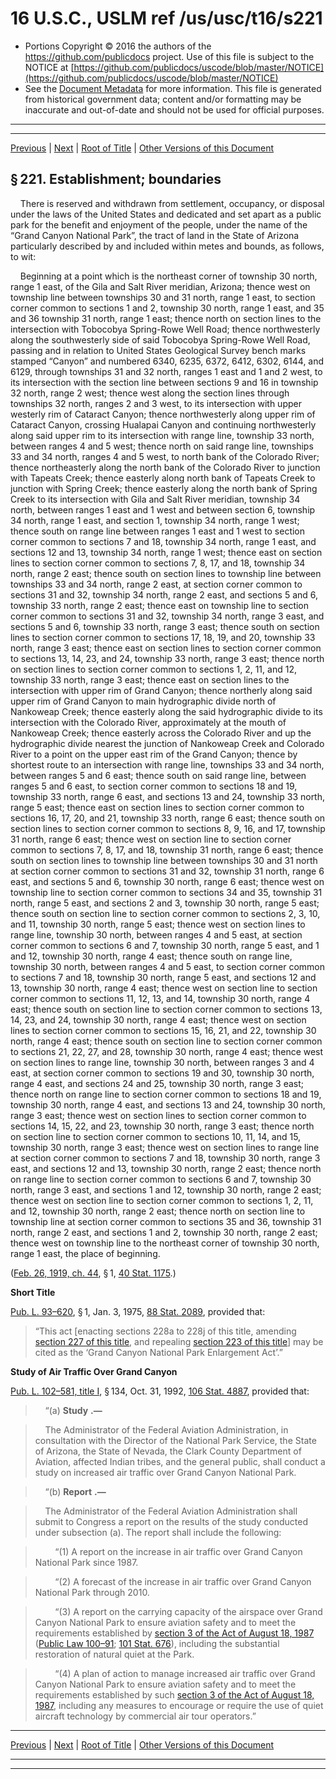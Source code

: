 ---
---

# 16 U.S.C., USLM ref /us/usc/t16/s221

* Portions Copyright © 2016 the authors of the https://github.com/publicdocs project.
  Use of this file is subject to the NOTICE at [https://github.com/publicdocs/uscode/blob/master/NOTICE](https://github.com/publicdocs/uscode/blob/master/NOTICE)
* See the [Document Metadata](././../../../../..//README.md) for more information.
  This file is generated from historical government data; content and/or formatting may be inaccurate and out-of-date and should not be used for official purposes.

----------
----------

[Previous](./../../../../..//us/usc/t16/ch1/schXXIV/m__us_usc_t16_ch1_schXXIV.md) | [Next](./../../../../..//us/usc/t16/ch1/schXXIV/m__us_usc_t16_s221a.md) | [Root of Title](./../../../../../) | [Other Versions of this Document](https://publicdocs.github.io/go/links?ns=uslm&ref=%2Fus%2Fusc%2Ft16%2Fs221)

## § 221. Establishment; boundaries

    There is reserved and withdrawn from settlement, occupancy, or disposal under the laws of the United States and dedicated and set apart as a public park for the benefit and enjoyment of the people, under the name of the “Grand Canyon National Park”, the tract of land in the State of Arizona particularly described by and included within metes and bounds, as follows, to wit:

    Beginning at a point which is the northeast corner of township 30 north, range 1 east, of the Gila and Salt River meridian, Arizona; thence west on township line between townships 30 and 31 north, range 1 east, to section corner common to sections 1 and 2, township 30 north, range 1 east, and 35 and 36 township 31 north, range 1 east; thence north on section lines to the intersection with Tobocobya Spring-Rowe Well Road; thence northwesterly along the southwesterly side of said Tobocobya Spring-Rowe Well Road, passing and in relation to United States Geological Survey bench marks stamped “Canyon” and numbered 6340, 6235, 6372, 6412, 6302, 6144, and 6129, through townships 31 and 32 north, ranges 1 east and 1 and 2 west, to its intersection with the section line between sections 9 and 16 in township 32 north, range 2 west; thence west along the section lines through townships 32 north, ranges 2 and 3 west, to its intersection with upper westerly rim of Cataract Canyon; thence northwesterly along upper rim of Cataract Canyon, crossing Hualapai Canyon and continuing northwesterly along said upper rim to its intersection with range line, township 33 north, between ranges 4 and 5 west; thence north on said range line, townships 33 and 34 north, ranges 4 and 5 west, to north bank of the Colorado River; thence northeasterly along the north bank of the Colorado River to junction with Tapeats Creek; thence easterly along north bank of Tapeats Creek to junction with Spring Creek; thence easterly along the north bank of Spring Creek to its intersection with Gila and Salt River meridian, township 34 north, between ranges 1 east and 1 west and between section 6, township 34 north, range 1 east, and section 1, township 34 north, range 1 west; thence south on range line between ranges 1 east and 1 west to section corner common to sections 7 and 18, township 34 north, range 1 east, and sections 12 and 13, township 34 north, range 1 west; thence east on section lines to section corner common to sections 7, 8, 17, and 18, township 34 north, range 2 east; thence south on section lines to township line between townships 33 and 34 north, range 2 east, at section corner common to sections 31 and 32, township 34 north, range 2 east, and sections 5 and 6, township 33 north, range 2 east; thence east on township line to section corner common to sections 31 and 32, township 34 north, range 3 east, and sections 5 and 6, township 33 north, range 3 east; thence south on section lines to section corner common to sections 17, 18, 19, and 20, township 33 north, range 3 east; thence east on section lines to section corner common to sections 13, 14, 23, and 24, township 33 north, range 3 east; thence north on section lines to section corner common to sections 1, 2, 11, and 12, township 33 north, range 3 east; thence east on section lines to the intersection with upper rim of Grand Canyon; thence northerly along said upper rim of Grand Canyon to main hydrographic divide north of Nankoweap Creek; thence easterly along the said hydrographic divide to its intersection with the Colorado River, approximately at the mouth of Nankoweap Creek; thence easterly across the Colorado River and up the hydrographic divide nearest the junction of Nankoweap Creek and Colorado River to a point on the upper east rim of the Grand Canyon; thence by shortest route to an intersection with range line, townships 33 and 34 north, between ranges 5 and 6 east; thence south on said range line, between ranges 5 and 6 east, to section corner common to sections 18 and 19, township 33 north, range 6 east, and sections 13 and 24, township 33 north, range 5 east; thence east on section lines to section corner common to sections 16, 17, 20, and 21, township 33 north, range 6 east; thence south on section lines to section corner common to sections 8, 9, 16, and 17, township 31 north, range 6 east; thence west on section line to section corner common to sections 7, 8, 17, and 18, township 31 north, range 6 east; thence south on section lines to township line between townships 30 and 31 north at section corner common to sections 31 and 32, township 31 north, range 6 east, and sections 5 and 6, township 30 north, range 6 east; thence west on township line to section corner common to sections 34 and 35, township 31 north, range 5 east, and sections 2 and 3, township 30 north, range 5 east; thence south on section line to section corner common to sections 2, 3, 10, and 11, township 30 north, range 5 east; thence west on section lines to range line, township 30 north, between ranges 4 and 5 east, at section corner common to sections 6 and 7, township 30 north, range 5 east, and 1 and 12, township 30 north, range 4 east; thence south on range line, township 30 north, between ranges 4 and 5 east, to section corner common to sections 7 and 18, township 30 north, range 5 east, and sections 12 and 13, township 30 north, range 4 east; thence west on section line to section corner common to sections 11, 12, 13, and 14, township 30 north, range 4 east; thence south on section line to section corner common to sections 13, 14, 23, and 24, township 30 north, range 4 east; thence west on section lines to section corner common to sections 15, 16, 21, and 22, township 30 north, range 4 east; thence south on section line to section corner common to sections 21, 22, 27, and 28, township 30 north, range 4 east; thence west on section lines to range line, township 30 north, between ranges 3 and 4 east, at section corner common to sections 19 and 30, township 30 north, range 4 east, and sections 24 and 25, township 30 north, range 3 east; thence north on range line to section corner common to sections 18 and 19, township 30 north, range 4 east, and sections 13 and 24, township 30 north, range 3 east; thence west on section lines to section corner common to sections 14, 15, 22, and 23, township 30 north, range 3 east; thence north on section line to section corner common to sections 10, 11, 14, and 15, township 30 north, range 3 east; thence west on section lines to range line at section corner common to sections 7 and 18, township 30 north, range 3 east, and sections 12 and 13, township 30 north, range 2 east; thence north on range line to section corner common to sections 6 and 7, township 30 north, range 3 east, and sections 1 and 12, township 30 north, range 2 east; thence west on section line to section corner common to sections 1, 2, 11, and 12, township 30 north, range 2 east; thence north on section line to township line at section corner common to sections 35 and 36, township 31 north, range 2 east, and sections 1 and 2, township 30 north, range 2 east; thence west on township line to the northeast corner of township 30 north, range 1 east, the place of beginning.

([Feb. 26, 1919, ch. 44][/us/act/1919-02-26/ch44], § 1, [40 Stat. 1175][/us/stat/40/1175].)

 __Short Title__ 

[Pub. L. 93–620][/us/pl/93/620], § 1, Jan. 3, 1975, [88 Stat. 2089][/us/stat/88/2089], provided that: 

> “This act \[enacting sections 228a to 228j of this title, amending [section 227 of this title][/us/usc/t16/s227], and repealing [section 223 of this title][/us/usc/t16/s223]\] may be cited as the ‘Grand Canyon National Park Enlargement Act’.”

 __Study of Air Traffic Over Grand Canyon__ 

[Pub. L. 102–581, title I][/us/pl/102/581/tI], § 134, Oct. 31, 1992, [106 Stat. 4887][/us/stat/106/4887], provided that:

>     “(a)  __Study__  __.—__ 

>     The Administrator of the Federal Aviation Administration, in consultation with the Director of the National Park Service, the State of Arizona, the State of Nevada, the Clark County Department of Aviation, affected Indian tribes, and the general public, shall conduct a study on increased air traffic over Grand Canyon National Park.

>     “(b)  __Report__  __.—__ 

>     The Administrator of the Federal Aviation Administration shall submit to Congress a report on the results of the study conducted under subsection (a). The report shall include the following:

>         “(1) A report on the increase in air traffic over Grand Canyon National Park since 1987.

>         “(2) A forecast of the increase in air traffic over Grand Canyon National Park through 2010.

>         “(3) A report on the carrying capacity of the airspace over Grand Canyon National Park to ensure aviation safety and to meet the requirements established by [section 3 of the Act of August 18, 1987][/us/act/1987-08-18/s3] ([Public Law 100–91][/us/pl/100/91]; [101 Stat. 676][/us/stat/101/676]), including the substantial restoration of natural quiet at the Park.

>         “(4) A plan of action to manage increased air traffic over Grand Canyon National Park to ensure aviation safety and to meet the requirements established by such [section 3 of the Act of August 18, 1987][/us/act/1987-08-18/s3], including any measures to encourage or require the use of quiet aircraft technology by commercial air tour operators.”

----------

[Previous](./../../../../..//us/usc/t16/ch1/schXXIV/m__us_usc_t16_ch1_schXXIV.md) | [Next](./../../../../..//us/usc/t16/ch1/schXXIV/m__us_usc_t16_s221a.md) | [Root of Title](./../../../../../) | [Other Versions of this Document](https://publicdocs.github.io/go/links?ns=uslm&ref=%2Fus%2Fusc%2Ft16%2Fs221)

----------
----------

[/us/act/1919-02-26/ch44]: https://publicdocs.github.io/go/links?ns=uslm&ref=%2Fus%2Fact%2F1919-02-26%2Fch44
[/us/stat/40/1175]: https://publicdocs.github.io/go/links?ns=uslm&ref=%2Fus%2Fstat%2F40%2F1175
[/us/pl/93/620]: https://publicdocs.github.io/go/links?ns=uslm&ref=%2Fus%2Fpl%2F93%2F620
[/us/stat/88/2089]: https://publicdocs.github.io/go/links?ns=uslm&ref=%2Fus%2Fstat%2F88%2F2089
[/us/usc/t16/s227]: https://publicdocs.github.io/go/links?ns=uslm&ref=%2Fus%2Fusc%2Ft16%2Fs227
[/us/usc/t16/s223]: https://publicdocs.github.io/go/links?ns=uslm&ref=%2Fus%2Fusc%2Ft16%2Fs223
[/us/pl/102/581/tI]: https://publicdocs.github.io/go/links?ns=uslm&ref=%2Fus%2Fpl%2F102%2F581%2FtI
[/us/stat/106/4887]: https://publicdocs.github.io/go/links?ns=uslm&ref=%2Fus%2Fstat%2F106%2F4887
[/us/act/1987-08-18/s3]: https://publicdocs.github.io/go/links?ns=uslm&ref=%2Fus%2Fact%2F1987-08-18%2Fs3
[/us/pl/100/91]: https://publicdocs.github.io/go/links?ns=uslm&ref=%2Fus%2Fpl%2F100%2F91
[/us/stat/101/676]: https://publicdocs.github.io/go/links?ns=uslm&ref=%2Fus%2Fstat%2F101%2F676
[/us/act/1987-08-18/s3]: https://publicdocs.github.io/go/links?ns=uslm&ref=%2Fus%2Fact%2F1987-08-18%2Fs3


